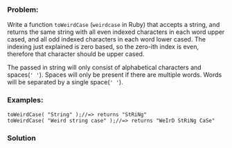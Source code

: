 ### Problem:
<p>Write a function <code>toWeirdCase</code> (<code>weirdcase</code> in Ruby) that accepts a string, and returns the same string with all even indexed characters in each word upper cased, and all odd indexed characters in each word lower cased. The indexing just explained is zero based, so the zero-ith index is even, therefore that character should be upper cased.</p>
<p>The passed in string will only consist of alphabetical characters and spaces(<code>&apos; &apos;</code>). Spaces will only be present if there are multiple words. Words will be separated by a single space(<code>&apos; &apos;</code>).</p>
<h3 id="examples">Examples:</h3>
<pre><code class="language-javascript">toWeirdCase( <span class="hljs-string">&quot;String&quot;</span> );<span class="hljs-comment">//=&gt; returns &quot;StRiNg&quot;</span>
toWeirdCase( <span class="hljs-string">&quot;Weird string case&quot;</span> );<span class="hljs-comment">//=&gt; returns &quot;WeIrD StRiNg CaSe&quot;</span></code></pre>
<pre style="display: none;"><code class="language-coffeescript">toWeirdCase( <span class="hljs-string">&quot;String&quot;</span> );<span class="hljs-regexp">//</span>=&gt; returns <span class="hljs-string">&quot;StRiNg&quot;</span>
toWeirdCase( <span class="hljs-string">&quot;Weird string case&quot;</span> );<span class="hljs-regexp">//</span>=&gt; returns <span class="hljs-string">&quot;WeIrD StRiNg CaSe&quot;</span></code></pre>
<pre style="display: none;"><code class="language-python">to_weird_case(<span class="hljs-string">&apos;String&apos;</span>); <span class="hljs-comment"># =&gt; returns &apos;StRiNg&apos;</span>
to_weird_case(<span class="hljs-string">&apos;Weird string case&apos;</span>) <span class="hljs-comment"># =&gt; returns &apos;WeIrD StRiNg CaSe&apos;</span></code></pre>
<pre style="display: none;"><code class="language-haskell"><span class="hljs-title">toWeirdCase</span> <span class="hljs-string">&quot;String&quot;</span>            `shouldBe` <span class="hljs-string">&quot;StRiNg&quot;</span>
<span class="hljs-title">toWeirdCase</span> <span class="hljs-string">&quot;Weird string case&quot;</span> `shouldBe` <span class="hljs-string">&quot;WeIrD StRiNg CaSe&quot;</span></code></pre>
<pre style="display: none;"><code class="language-ruby">weirdcase( <span class="hljs-string">&quot;String&quot;</span> )<span class="hljs-comment">#=&gt; returns &quot;StRiNg&quot;</span>
weirdcase( <span class="hljs-string">&quot;Weird string case&quot;</span> );<span class="hljs-comment">#=&gt; returns &quot;WeIrD StRiNg CaSe&quot;</span></code></pre>
<pre style="display: none;"><code class="language-php">toWeirdCase(<span class="hljs-string">&quot;String&quot;</span>); <span class="hljs-comment">// =&gt; returns &quot;StRiNg&quot;</span>
toWeirdCase(<span class="hljs-string">&quot;Weird string case&quot;</span>); <span class="hljs-comment">// =&gt; returns &quot;WeIrD StRiNg CaSe&quot;</span></code></pre>
<pre style="display: none;"><code class="language-go">toWeirdCase(<span class="hljs-string">&quot;String&quot;</span>) <span class="hljs-comment">// =&gt; returns &quot;StRiNg&quot;</span>
toWeirdCase(<span class="hljs-string">&quot;Weird string case&quot;</span>) <span class="hljs-comment">// =&gt; returns &quot;WeIrD StRiNg CaSe&quot;</span></code></pre>

### Solution
